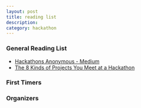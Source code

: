 ```yaml
---
layout: post
title: reading list
description:
category: hackathon
---
```


### General Reading List
* [Hackathons Anonymous - Medium](https://medium.com/hackathons-anonymous)
* [The 8 Kinds of Projects You Meet at a Hackathon](http://tessrinearson.com/blog/?p=452)


### First Timers


### Organizers
